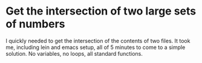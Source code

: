 # Get the intersection of two large sets of numbers

I quickly needed to get the intersection of the contents of two files. It took me, including lein and emacs setup, all of 5 minutes to come to a simple solution. No variables, no loops, all standard functions.